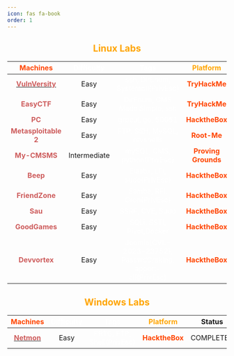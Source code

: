 ```yaml
---
icon: fas fa-book
order: 1
---
```







<h2 align="center" style="color: orange;">Linux Labs</h2>

| <span style="color: orangered;">Machines</span> | <span style="color: white;">Difficulty</span> |                                                <span style="color: white;">Tags</span>                  | <span style="color: orange;"> Platform</span>                            | Status | 
|:-------------:|:----------:|:--------------------------------------------------------------------------------------------------:|:---------:|:---------:|
| [<strong style="color: indianred;">VulnVersity</strong>](https://github.com/nenandjabhata/CTFs-Journey/)        |    Easy    |                 <span style="color: white;">ssh, DirEnum, Systemctl(PrivEsc)</span>                                                            | <strong style="color: orangered;">TryHackMe</strong> |    COMPLETED     |
| <strong style="color: indianred;">EasyCTF</strong>        |    Easy    |                <span style="color: white;">DirEnum, CMS Made Simple, ssh</span>                                                           | <strong style="color: orangered;">TryHackMe</strong> |    COMPLETED     |
|   <strong style="color: indianred;">PC</strong>       |    Easy    |                   <span style="color: white;">grpcui, go, 50051</span>                                                          | <strong style="color: orangered;">HacktheBox</strong> |    COMPLETED    |
|  <strong style="color: indianred;">Metasploitable 2</strong>          |    Easy    |    <span style="color: white;">FTP, SSH, MySQL, revshells</span>                                                                    | <strong style="color: orangered;">Root-Me</strong>    |    En Cours...    |
|  <strong style="color: indianred;">My-CMSMS</strong>          |    Intermediate    |    <span style="color: white;">mySQL, CMS, python(PrivEsc) </span>                                                                    | <strong style="color: orangered;">Proving Grounds</strong>    |    COMPLETED     |
|  <strong style="color: indianred;">Beep</strong>          |    Easy    |    <span style="color: white;">Elastix, LFI, sudo(PrivEsc) </span>                                                                    | <strong style="color: orangered;">HacktheBox</strong>    |    COMPLETED    |
|  <strong style="color: indianred;">FriendZone</strong>          |    Easy    |    <span style="color: white;">Samba, RFI, Cron(PrivEsc) </span>                                                                    | <strong style="color: orangered;">HacktheBox</strong>    |    COMPLETED     |
|  <strong style="color: indianred;">Sau</strong>          |    Easy    |    <span style="color: white;">SSRF, CVE, Sudo </span>                                                                    | <strong style="color: orangered;">HacktheBox</strong>    |    COMPLETED     |
|  <strong style="color: indianred;">GoodGames</strong>          |    Easy    |    <span style="color: white;">SQLi, SSTI, Pivot,Docker </span>                                                                    | <strong style="color: orangered;">HacktheBox</strong>    |    COMPLETED     |
|  <strong style="color: indianred;">Devvortex</strong>          |    Easy    |    <span style="color: white;">Joomla(CVE-2023-23752), PasswdCraking, apport-cli(PrivEsc) </span>                                                                    | <strong style="color: orangered;">HacktheBox</strong>    |    COMPLETED     |  



<h2 align="center" style="color: orange;">Windows Labs</h2>

| <span style="color: orangered;">Machines</span> | <span style="color: white;">Difficulty</span> |                                                <span style="color: white;">Tags</span>                  | <span style="color: orange;"> Platform</span>                            | Status | 
|:-------------:|:----------:|:--------------------------------------------------------------------------------------------------:|:---------:|:---------:|
| [<strong style="color: indianred;">Netmon</strong>](https://0xabdoulaye.github.io/posts/netmon/)        |    Easy    |                 <span style="color: white;">PRTG, FTP, Shell(PrivEsc)</span>                                                            | <strong style="color: orangered;">HacktheBox</strong> |    COMPLETED     |



